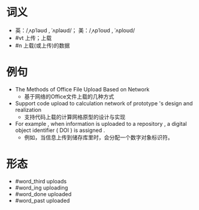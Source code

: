 # 词义
- 英：/ˌʌpˈləʊd , ˈʌpləʊd/； 美：/ˌʌpˈloʊd , ˈʌploʊd/
- #vt 上传；上载
- #n 上载(或上传)的数据
# 例句
- The Methods of Office File Upload Based on Network
	- 基于网络的Office文件上载的几种方式
- Support code upload to calculation network of prototype 's design and realization
	- 支持代码上载的计算网格原型的设计与实现
- For example , when information is uploaded to a repository , a digital object identifier ( DOI ) is assigned .
	- 例如，当信息上传到储存库里时，会分配一个数字对象标识符。
# 形态
- #word_third uploads
- #word_ing uploading
- #word_done uploaded
- #word_past uploaded
